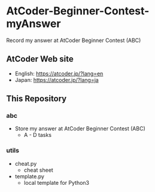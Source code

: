 # AtCoder-Beginner-Contest-myAnswer
Record my answer at AtCoder Beginner Contest (ABC)

## AtCoder Web site
- English: https://atcoder.jp/?lang=en
- Japan: https://atcoder.jp/?lang=ja

## This Repository

### abc
- Store my answer at AtCoder Beginner Contest (ABC)
  - A - D tasks
   
### utils
- cheat.py
  - cheat sheet
- template.py
  - local template for Python3
